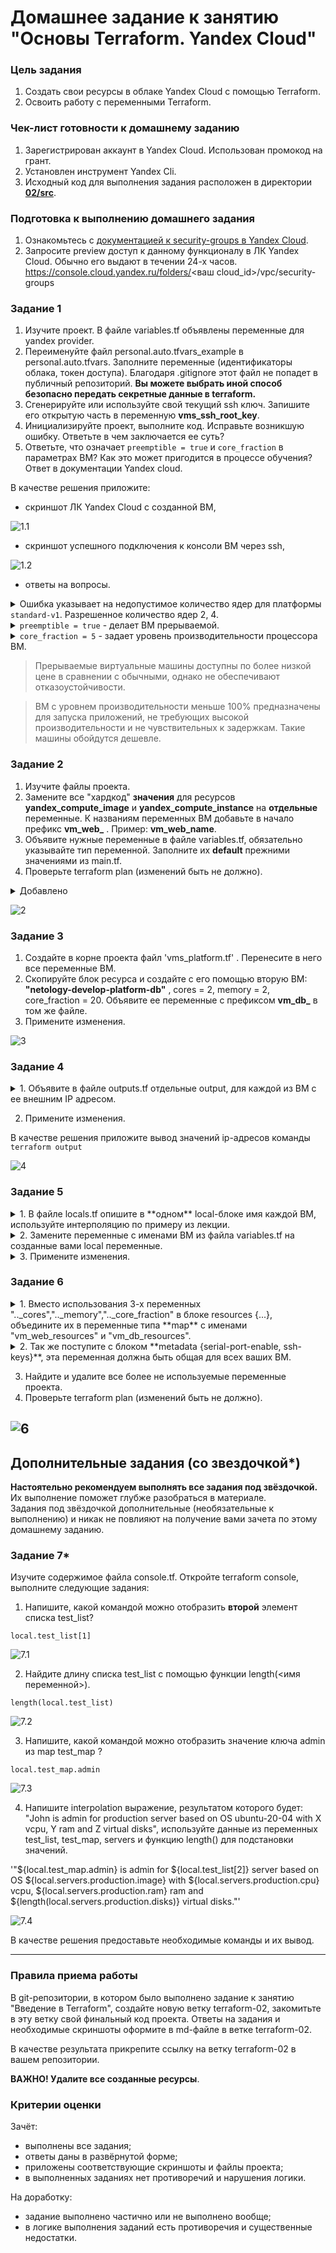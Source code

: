 # Домашнее задание к занятию "Основы Terraform. Yandex Cloud"

### Цель задания

1. Создать свои ресурсы в облаке Yandex Cloud с помощью Terraform.
2. Освоить работу с переменными Terraform.


### Чек-лист готовности к домашнему заданию

1. Зарегистрирован аккаунт в Yandex Cloud. Использован промокод на грант.
2. Установлен инструмент Yandex Cli.
3. Исходный код для выполнения задания расположен в директории [**02/src**](https://github.com/netology-code/ter-homeworks/tree/main/02/src).


### Подготовка к выполнению домашнего задания

1. Ознакомьтесь с [документацией к security-groups в Yandex Cloud](https://cloud.yandex.ru/docs/vpc/concepts/security-groups?from=int-console-help-center-or-nav).
2. Запросите preview доступ к данному функционалу в ЛК Yandex Cloud. Обычно его выдают в течении 24-х часов.
https://console.cloud.yandex.ru/folders/<ваш cloud_id>/vpc/security-groups


### Задание 1

1. Изучите проект. В файле variables.tf объявлены переменные для yandex provider.
2. Переименуйте файл personal.auto.tfvars_example в personal.auto.tfvars. Заполните переменные (идентификаторы облака, токен доступа). Благодаря .gitignore этот файл не попадет в публичный репозиторий. **Вы можете выбрать иной способ безопасно передать секретные данные в terraform.**
3. Сгенерируйте или используйте свой текущий ssh ключ. Запишите его открытую часть в переменную **vms_ssh_root_key**.
4. Инициализируйте проект, выполните код. Исправьте возникшую ошибку. Ответьте в чем заключается ее суть?
5. Ответьте, что означает ```preemptible = true``` и ```core_fraction``` в параметрах ВМ? Как это может пригодится в процессе обучения? Ответ в документации Yandex cloud.

В качестве решения приложите:
- скриншот ЛК Yandex Cloud с созданной ВМ,

![1.1](02/1.1.png)

- скриншот успешного подключения к консоли ВМ через ssh,

![1.2](02/1.2.png)

- ответы на вопросы.

<details><summary>
Ошибка указывает на недопустимое количество ядер для платформы <code>standard-v1</code>.
Разрешенное количество ядер 2, 4.


</summary>

```
yandex_compute_instance.platform: Creating...
╷
│ Error: Error while requesting API to create instance: server-request-id = f571067c-045a-481f-bbd7-b61ef0da55ee server-trace-id = 71b75cb7c41a6c29:126449d24af4709b:71b75cb7c41a6c29:1 client-request-id = bdd87e2f-02c9-487a-8dd7-e9e49a201b70 client-trace-id = 44f33324-c3e8-459a-b906-22f30b27ba6c rpc error: code = InvalidArgument desc = the specified number of cores is not available on platform "standard-v1"; allowed core number: 2, 4
│ 
│   with yandex_compute_instance.platform,
│   on main.tf line 15, in resource "yandex_compute_instance" "platform":
│   15: resource "yandex_compute_instance" "platform" {
```

</details>

<details><summary><code>preemptible = true</code> - делает ВМ прерываемой.</summary>

[Подробности](https://cloud.yandex.ru/docs/compute/concepts/preemptible-vm)

</details>


<details><summary><code>core_fraction = 5</code>
- задает уровень производительности процессора ВМ.</summary>

Подробности
[тут](https://cloud.yandex.ru/docs/compute/api-ref/Instance/update) и 
[тут](https://cloud.yandex.ru/docs/compute/concepts/performance-levels).
</details>

<blockquote>Прерываемые виртуальные машины доступны по более низкой цене в сравнении с обычными, однако не обеспечивают отказоустойчивости.
</blockquote>
<blockquote>
ВМ с уровнем производительности меньше 100% предназначены для запуска приложений, не требующих высокой производительности и не чувствительных к задержкам. Такие машины обойдутся дешевле.
</blockquote>


### Задание 2

1. Изучите файлы проекта.
2. Замените все "хардкод" **значения** для ресурсов **yandex_compute_image** и **yandex_compute_instance** на **отдельные** переменные. К названиям переменных ВМ добавьте в начало префикс **vm_web_** .  Пример: **vm_web_name**.
3. Объявите нужные переменные в файле variables.tf, обязательно указывайте тип переменной. Заполните их **default** прежними значениями из main.tf. 
4. Проверьте terraform plan (изменений быть не должно). 

<details><summary> Добавлено </summary>
<code>

```terraform
variable "vm_web_image_family" {
  type        = string
  description = "OS release name"
  default     = "ubuntu-2004-lts"
}

variable "vm_web_name" {
  type        = string
  description = "Name VM"
  default     =  "netology-develop-platform-web"
}

variable "vm_web_platform_id" {
  type        = string
  description = "VM platform_id"
  default     =   "standard-v1"
}

variable "vm_web_cores" {
  type        = number
  description = "VM cores"
  default     =  2
}

variable "vm_web_memory" {
  type        = number
  description = "VM memory"
  default     =  1
}

variable "vm_web_core_fraction" {
  type        = number
  description = "VM core fraction"
  default     =  5
}
``` 
</code>
</details>

![2](02/2.png)
### Задание 3

1. Создайте в корне проекта файл 'vms_platform.tf' . Перенесите в него все переменные ВМ.
2. Скопируйте блок ресурса и создайте с его помощью вторую ВМ: **"netology-develop-platform-db"** ,  cores  = 2, memory = 2, core_fraction = 20. Объявите ее переменные с префиксом **vm_db_** в том же файле.
3. Примените изменения.

![3](02/3.png)


### Задание 4


<details><summary>
1. Объявите в файле outputs.tf отдельные output, для каждой из ВМ с ее внешним IP адресом.</summary>

```terraform
output "external_ip_netology-develop-platform-web" {
  value = "${yandex_compute_instance.platform.network_interface.0.nat_ip_address}"
}
output "external_ip_netology-develop-platform-db" {
  value = "${yandex_compute_instance.platform-db.network_interface.0.nat_ip_address}"
```

</details>

2. Примените изменения.

В качестве решения приложите вывод значений ip-адресов команды ```terraform output```

![4](02/4.png)

### Задание 5

<details><summary>1. В файле locals.tf опишите в **одном** local-блоке имя каждой ВМ, используйте интерполяцию по примеру из лекции.</summary>

```terraform
locals {
  db-name="netology-${var.vpc_name}-platform-db"
  web-name="netology-${var.vpc_name}-platform-web"
}
```

</details>

<details><summary>2. Замените переменные с именами ВМ из файла variables.tf на созданные вами local переменные.</summary>

```terraform
resource "yandex_compute_instance" "platform" {
  name = local.web-name
  ...
}
resource "yandex_compute_instance" "platform-db" {
  name = local.db-name
  ...
}
```

</details>



<details><summary>3. Примените изменения.</summary>

![5](02/5.png)

</details>

### Задание 6

<details><summary>
1. Вместо использования 3-х переменных  ".._cores",".._memory",".._core_fraction" в блоке  resources {...}, объедините их в переменные типа **map** с именами "vm_web_resources" и "vm_db_resources".
</summary>

```terraform
resource "yandex_compute_instance" "platform" {
  name        = local.web-name
  platform_id = var.vm_platform_id
  resources {
    cores         = var.vm_web_resources.cores
    memory        = var.vm_web_resources.memory
    core_fraction = var.vm_web_resources.core_fraction
  }

  boot_disk {
    initialize_params {
      image_id = data.yandex_compute_image.ubuntu.image_id
    }
  }
  scheduling_policy {
    preemptible = true
  }
  network_interface {
    subnet_id = yandex_vpc_subnet.develop.id
    nat       = true
  }

  metadata = {
    serial-port-enable = 1
    ssh-keys           = "ubuntu:${var.vm_ssh_root_key}"
  }

}

resource "yandex_compute_instance" "platform-db" {
  name        = local.db-name
  platform_id = var.vm_platform_id
  resources {
    cores         = var.vm_db_resources.cores
    memory        = var.vm_db_resources.memory
    core_fraction = var.vm_db_resources.core_fraction
  }
  boot_disk {
    initialize_params {
      image_id = data.yandex_compute_image.ubuntu.image_id
    }
  }
  scheduling_policy {
    preemptible = true
  }
  network_interface {
    subnet_id = yandex_vpc_subnet.develop.id
    nat       = true
  }

  metadata = {
    serial-port-enable = 1
    ssh-keys           = "ubuntu:${var.vm_ssh_root_key}"
  }

}
```

```terraform
variable "vm_web_resources" {
  type = map
  default = {
    cores = 2
    memory = 1
    core_fraction = 5
  }
}
variable "vm_db_resources" {
  type = map
  default = {
    cores = 2
    memory = 2
    core_fraction = 20
  }
}

```

</details>

<details><summary>
2. Так же поступите с блоком **metadata {serial-port-enable, ssh-keys}**, эта переменная должна быть общая для всех ваших ВМ.
</summary>

```terraform
variable "vm_metadata" {
  type = map
  default = {
    serial-port-enable = 1
    ssh-keys           = "ubuntu:ssh-ed25519 AAAAC3NzaC1lZDI1NTE5AAAAIP/ADybrpsPKe8bXTSBsxXOuhqq4rA9FvLXUPrUiy7hT mask@mask-note" 
  }
}
```
```terraform
metadata = {
    serial-port-enable = var.vm_metadata.serial-port-enable
    ssh-keys           = var.vm_metadata.ssh-keys
  }

```
</details>

3. Найдите и удалите все более не используемые переменные проекта.
4. Проверьте terraform plan (изменений быть не должно).

![6](02/6.png)
------

## Дополнительные задания (со звездочкой*)

**Настоятельно рекомендуем выполнять все задания под звёздочкой.**  Их выполнение поможет глубже разобраться в материале.   
Задания под звёздочкой дополнительные (необязательные к выполнению) и никак не повлияют на получение вами зачета по этому домашнему заданию. 

### Задание 7*

Изучите содержимое файла console.tf. Откройте terraform console, выполните следующие задания: 

1. Напишите, какой командой можно отобразить **второй** элемент списка test_list?

`local.test_list[1]`

![7.1](02/7.1.png)

2. Найдите длину списка test_list с помощью функции length(<имя переменной>).

`length(local.test_list)`

![7.2](02/7.2.png)

3. Напишите, какой командой можно отобразить значение ключа admin из map test_map ?

`local.test_map.admin`

![7.3](02/7.3.png)

4. Напишите interpolation выражение, результатом которого будет: "John is admin for production server based on OS ubuntu-20-04 with X vcpu, Y ram and Z virtual disks", используйте данные из переменных test_list, test_map, servers и функцию length() для подстановки значений.

'"${local.test_map.admin} is admin for ${local.test_list[2]} server based on OS ${local.servers.production.image} with ${local.servers.production.cpu} vcpu, ${local.servers.production.ram} ram and ${length(local.servers.production.disks)} virtual disks."'

![7.4](02/7.4.png)

В качестве решения предоставьте необходимые команды и их вывод.

------
### Правила приема работы

В git-репозитории, в котором было выполнено задание к занятию "Введение в Terraform", создайте новую ветку terraform-02, закомитьте в эту ветку свой финальный код проекта. Ответы на задания и необходимые скриншоты оформите в md-файле в ветке terraform-02.

В качестве результата прикрепите ссылку на ветку terraform-02 в вашем репозитории.

**ВАЖНО! Удалите все созданные ресурсы**.


### Критерии оценки

Зачёт:

* выполнены все задания;
* ответы даны в развёрнутой форме;
* приложены соответствующие скриншоты и файлы проекта;
* в выполненных заданиях нет противоречий и нарушения логики.

На доработку:

* задание выполнено частично или не выполнено вообще;
* в логике выполнения заданий есть противоречия и существенные недостатки. 
